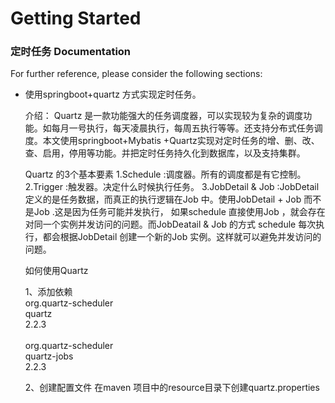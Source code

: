 # Getting Started

### 定时任务 Documentation
For further reference, please consider the following sections:

* 使用springboot+quartz 方式实现定时任务。
        
      

    介绍：
            Quartz 是一款功能强大的任务调度器，可以实现较为复杂的调度功能。如每月一号执行，每天凌晨执行，每周五执行等等。还支持分布式任务调度。本文使用springboot+Mybatis
      +Quartz实现对定时任务的增、删、改、查、启用，停用等功能。并把定时任务持久化到数据库，以及支持集群。
    
    Quartz 的3个基本要素
        1.Schedule :调度器。所有的调度都是有它控制。
        2.Trigger :触发器。决定什么时候执行任务。
        3.JobDetail & Job :JobDetail 定义的是任务数据，而真正的执行逻辑在Job 中。使用JobDetail + Job  而不是Job .这是因为任务可能并发执行，
        如果schedule 直接使用Job ，就会存在对同一个实例并发访问的问题。而JobDeatail & Job 的方式 schedule 每次执行，都会根据JobDetail 创建一个新的Job 实例。这样就可以避免并发访问的问题。
        
        
    如何使用Quartz 
    
    1、添加依赖
        <dependency>  
            <groupId>org.quartz-scheduler</groupId>  
            <artifactId>quartz</artifactId>  
            <version>2.2.3</version>  
        </dependency> 
        <dependency>  
            <groupId>org.quartz-scheduler</groupId>  
            <artifactId>quartz-jobs</artifactId>  
            <version>2.2.3</version>  
        </dependency>
        
    2、创建配置文件
    在maven 项目中的resource目录下创建quartz.properties
    
    

